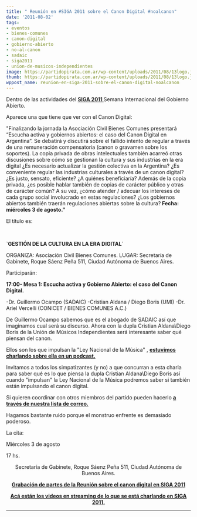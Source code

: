 ```yaml
---
title: " Reunión en #SIGA 2011 sobre el Canon Digital #noalcanon"
date: '2011-08-02'
tags:
- eventos
- bienes-comunes
- canon-digital
- gobierno-abierto
- no-al-canon
- sadaic
- siga2011
- union-de-musicos-independientes
image: https://partidopirata.com.ar/wp-content/uploads/2011/08/13logo.jpg
thumb: https://partidopirata.com.ar/wp-content/uploads/2011/08/13logo.jpg
wppost_name: reunion-en-siga-2011-sobre-el-canon-digital-noalcanon
---
```


Dentro de las actividades del <strong><a href="http://opengovernment.com.ar/?p=19" target="_blank">SIGA 2011 </a></strong> Semana Internacional del Gobierno Abierto.

Aparece una que tiene que ver con el Canon Digital:

"Finalizando la jornada la Asociación Civil Bienes Comunes presentará “Escucha activa y gobiernos abiertos: el caso del Canon Digital en Argentina”. Se debatirá y discutirá sobre el fallido intento de regular a través de una remuneración compensatoria (canon o gravamen sobre los soportes). La copia privada de obras intelectuales también acarreó otras discusiones sobre cómo se gestionan la cultura y sus industrias en la era digital ¿Es necesario actualizar la gestión colectiva en la Argentina? ¿Es conveniente regular las industrias culturales a través de un canon digital? ¿Es justo, sensato, eficiente? ¿A quiénes beneficiaría? Además de la copia privada, ¿es posible hablar también de copias de carácter público y otras de carácter común? A su vez, ¿cómo atender / adecuar los intereses de cada grupo social involucrado en estas regulaciones? ¿Los gobiernos abiertos también traerán regulaciones abiertas sobre la cultura?<strong>
Fecha: miércoles 3 de agosto."</strong>

El título es:

&nbsp;

<strong>`GESTIÓN DE LA CULTURA EN LA ERA DIGITAL´</strong>

ORGANIZA: Asociación Civil Bienes Comunes.
LUGAR: Secretaría de Gabinete, Roque Sáenz Peña 511, Ciudad Autónoma de Buenos Aires.

Participarán:

<strong>17:00- Mesa 1: Escucha activa y Gobierno Abierto: el caso del Canon Digital.</strong>

-Dr. Guillermo Ocampo (SADAIC)
-Cristian Aldana / Diego Boris (UMI)
-Dr. Ariel Vercelli (CONICET / BIENES COMUNES A.C.)

De Guillermo Ocampo sabemos que es el abogado de SADAIC así que imaginamos cual será su discurso. Ahora con la dupla Cristian Aldana\Diego Boris de la Unión de Músicos Independientes será interesante saber qué piensan del canon.

Ellos son los que impulsan la "Ley Nacional de la Música" , <strong><a href="https://partidopirata.com.ar/1532/podcast-dedicado-a-la-ley-nacional-de-musica" target="_blank">estuvimos charlando sobre ella en un podcast.</a></strong>

Invitamos a todos los simpatizantes (y no) a que concurran a esta charla para saber qué es lo que piensa la dupla Cristian Aldana\Diego Boris así cuando "impulsan" la Ley Nacional de la Música podremos saber si también están impulsando el canon digital.

Si quieren coordinar con otros miembros del partido pueden hacerlo <strong><a href="http://partido-pirata.blogspot.com/2011/04/la-forma-mas-comun-que-tenemos-de.html" target="_blank">a través de nuestra lista de correo.</a></strong>

Hagamos bastante ruido porque el monstruo enfrente es demasiado poderoso.

La cita:

Miércoles 3 de agosto

17 hs.
<p style="text-align: center;">Secretaría de Gabinete, Roque Sáenz Peña 511, Ciudad Autónoma de Buenos Aires.</p>
<p style="text-align: center;"><strong><a href="https://partidopirata.com.ar/1564/video-de-la-mesa-redonda-en-siga-2011-sobre-el-canon-digital-noalcanon">Grabación de partes de la Reunión sobre el canon digital en SIGA 2011</a></strong></p>
<p style="text-align: center;"><strong> <a href="http://opengovernment.com.ar/?p=19" target="_blank">Acá están los videos en streaming de lo que se está charlando en SIGA 2011.</a></strong></p>


<hr />
